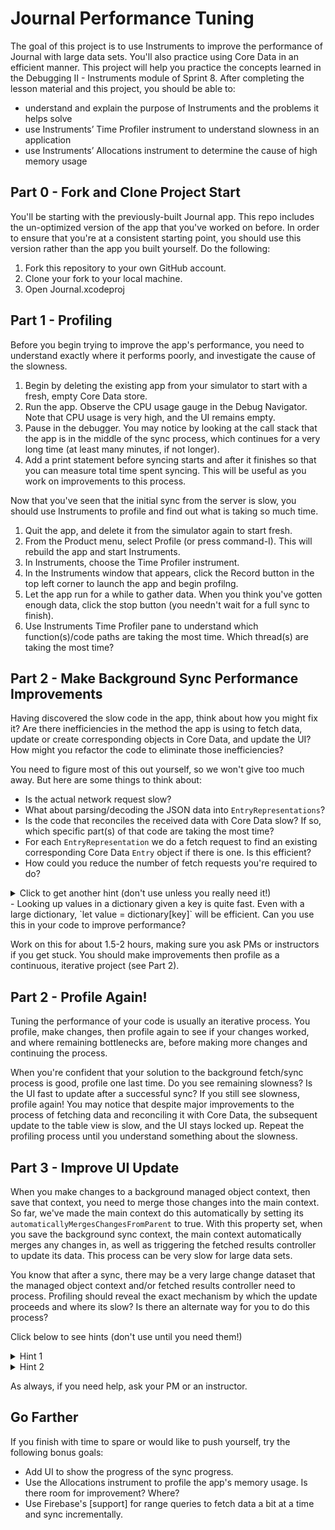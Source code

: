 # Journal Performance Tuning

The goal of this project is to use Instruments to improve the performance of Journal with large data sets. You'll also practice using Core Data in an efficient manner. This project will help you practice the concepts learned in the Debugging II - Instruments module of Sprint 8. After completing the lesson material and this project, you should be able to:

- understand and explain the purpose of Instruments and the problems it helps solve
- use Instruments’ Time Profiler instrument to understand slowness in an application
- use Instruments’ Allocations instrument to determine the cause of high memory usage

## Part 0 - Fork and Clone Project Start

You'll be starting with the previously-built Journal app. This repo includes the un-optimized version of the app that you've worked on before. In order to ensure that you're at a consistent starting point, you should use this version rather than the app you built yourself. Do the following:

1. Fork this repository to your own GitHub account.
2. Clone your fork to your local machine.
3. Open Journal.xcodeproj

## Part 1 - Profiling

Before you begin trying to improve the app's performance, you need to understand exactly where it performs poorly, and investigate the cause of the slowness.

1. Begin by deleting the existing app from your simulator to start with a fresh, empty Core Data store.
2. Run the app. Observe the CPU usage gauge in the Debug Navigator. Note that CPU usage is very high, and the UI remains empty.
3. Pause in the debugger. You may notice by looking at the call stack that the app is in the middle of the sync process, which continues for a very long time (at least many minutes, if not longer).
4. Add a print statement before syncing starts and after it finishes so that you can measure total time spent syncing. This will be useful as you work on improvements to this process.

Now that you've seen that the initial sync from the server is slow, you should use Instruments to profile and find out what is taking so much time.

1. Quit the app, and delete it from the simulator again to start fresh.
2. From the Product menu, select Profile (or press command-I). This will rebuild the app and start Instruments.
3. In Instruments, choose the Time Profiler instrument.
4. In the Instruments window that appears, click the Record button in the top left corner to launch the app and begin profilng.
5. Let the app run for a while to gather data. When you think you've gotten enough data, click the stop button (you needn't wait for a full sync to finish).
6. Use Instruments Time Profiler pane to understand which function(s)/code paths are taking the most time. Which thread(s) are taking the most time?

## Part 2 - Make Background Sync Performance Improvements

Having discovered the slow code in the app, think about how you might fix it? Are there inefficiencies in the method the app is using to fetch data, update or create corresponding objects in Core Data, and update the UI? How might you refactor the code to eliminate those inefficiencies?

You need to figure most of this out yourself, so we won't give too much away. But here are some things to think about:

- Is the actual network request slow?
- What about parsing/decoding the JSON data into `EntryRepresentations`?
- Is the code that reconciles the received data with Core Data slow? If so, which specific part(s) of that code are taking the most time?
- For each `EntryRepresentation` we do a fetch request to find an existing corresponding Core Data `Entry` object if there is one. Is this efficient?
- How could you reduce the number of fetch requests you're required to do?
<details>
  <summary>Click to get another hint (don't use unless you really need it!)</summary>
  Fetch request predicates can use the `IN` operator to check for a value in an array. e.g. `NSPredicate("identifier IN %@", arrayOfIdentifiers)`.
</details>
- Looking up values in a dictionary given a key is quite fast. Even with a large dictionary, `let value = dictionary[key]` will be efficient. Can you use this in your code to improve performance?

Work on this for about 1.5-2 hours, making sure you ask PMs or instructors if you get stuck. You should make improvements then profile as a continuous, iterative project (see Part 2).

## Part 2 - Profile Again!

Tuning the performance of your code is usually an iterative process. You profile, make changes, then profile again to see if your changes worked, and where remaining bottlenecks are, before making more changes and continuing the process.

When you're confident that your solution to the background fetch/sync process is good, profile one last time. Do you see remaining slowness? Is the UI fast to update after a successful sync? If you still see slowness, profile again! You may notice that despite major improvements to the process of fetching data and reconciling it with Core Data, the subsequent update to the table view is slow, and the UI stays locked up. Repeat the profiling process until you understand something about the slowness.

## Part 3 - Improve UI Update

When you make changes to a background managed object context, then save that context, you need to merge those changes into the main context. So far, we've made the main context do this automatically by setting its `automaticallyMergesChangesFromParent` to true. With this property set, when you save the background sync context, the main context automatically merges any changes in, as well as triggering the fetched results controller to update its data. This process can be very slow for large data sets.

You know that after a sync, there may be a very large change dataset that the managed object context and/or fetched results controller need to process. Profiling should reveal the exact mechanism by which the update proceeds and where its slow? Is there an alternate way for you to do this process?

Click below to see hints (don't use until you need them!)

<details>
  <summary>Hint 1</summary>
  You can tell a managed object context to completely reset itself and re-read data from its parent (e.g. the persistent store (coordinator)) by calling `reset()`.
</details>

<details>
  <summary>Hint 2</summary>
  Could you tear down the fetched results controller and create a new one with fresh data?
</details>

As always, if you need help, ask your PM or an instructor.

## Go Farther

If you finish with time to spare or would like to push yourself, try the following bonus goals:

- Add UI to show the progress of the sync progress.
- Use the Allocations instrument to profile the app's memory usage. Is there room for improvement? Where?
- Use Firebase's [support] for range queries to fetch data a bit at a time and sync incrementally.